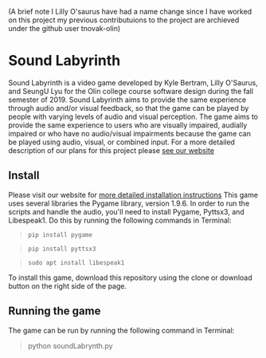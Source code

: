 (A brief note I Lilly O'saurus have had a name change since I have worked on this project my previous contributuions to the project are archieved under the github user tnovak-olin)

# Sound Labyrinth
Sound Labyrinth is a video game developed by Kyle Bertram, Lilly O'Saurus, and SeungU Lyu for the Olin college course software design during the fall semester of 2019. Sound Labyrinth aims to provide the same experience through audio and/or visual feedback, so that the game can be played by people with varying levels of audio and visual perception. The game aims to provide the same experience to users who are visually impaired, audially impaired or who have no audio/visual impairments because the game can be played using audio, visual, or combined input. For a more detailed description of our plans for this project please [see our website](https://sd19fall.github.io/Sound-Labyrinth/)

## Install
Please visit our website for [more detailed installation instructions](https://sd19fall.github.io/Sound-Labyrinth/installation/)
This game uses several libraries the Pygame library, version 1.9.6. In order to run the scripts and handle the audio, you'll need to install Pygame, Pyttsx3, and Libespeak1. Do this by running the following commands in Terminal:

> `pip install pygame`

> `pip install pyttsx3`

> `sudo apt install libespeak1`

To install this game, download this repository using the clone or download button on the right side of the page.

## Running the game
The game can be run by running the following command in Terminal:

> python soundLabrynth.py
